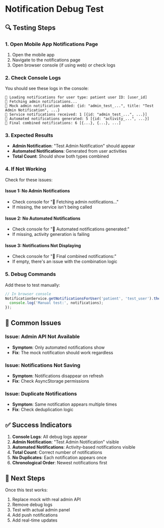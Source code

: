 # Notification Debug Test

## 🔍 **Testing Steps**

### **1. Open Mobile App Notifications Page**
1. Open the mobile app
2. Navigate to the notifications page
3. Open browser console (if using web) or check logs

### **2. Check Console Logs**
You should see these logs in the console:

```
🔔 Loading notifications for user type: patient user ID: [user_id]
🔔 Fetching admin notifications...
🔔 Mock admin notification added: {id: "admin_test_...", title: "Test Admin Notification", ...}
🔔 Service notifications received: 1 [{id: "admin_test_...", ...}]
🔔 Automated notifications generated: 5 [{id: "activity_...", ...}]
🔔 Final combined notifications: 6 [{...}, {...}, ...]
```

### **3. Expected Results**
- **Admin Notification**: "Test Admin Notification" should appear
- **Automated Notifications**: Generated from user activities
- **Total Count**: Should show both types combined

### **4. If Not Working**
Check for these issues:

#### **Issue 1: No Admin Notifications**
- Check console for "🔔 Fetching admin notifications..."
- If missing, the service isn't being called

#### **Issue 2: No Automated Notifications**
- Check console for "🔔 Automated notifications generated:"
- If missing, activity generation is failing

#### **Issue 3: Notifications Not Displaying**
- Check console for "🔔 Final combined notifications:"
- If empty, there's an issue with the combination logic

### **5. Debug Commands**
Add these to test manually:

```javascript
// In browser console
NotificationService.getNotificationsForUser('patient', 'test_user').then(notifications => {
  console.log('Manual test:', notifications);
});
```

## 🐛 **Common Issues**

### **Issue: Admin API Not Available**
- **Symptom**: Only automated notifications show
- **Fix**: The mock notification should work regardless

### **Issue: Notifications Not Saving**
- **Symptom**: Notifications disappear on refresh
- **Fix**: Check AsyncStorage permissions

### **Issue: Duplicate Notifications**
- **Symptom**: Same notification appears multiple times
- **Fix**: Check deduplication logic

## ✅ **Success Indicators**

1. **Console Logs**: All debug logs appear
2. **Admin Notification**: "Test Admin Notification" visible
3. **Automated Notifications**: Activity-based notifications visible
4. **Total Count**: Correct number of notifications
5. **No Duplicates**: Each notification appears once
6. **Chronological Order**: Newest notifications first

## 🔧 **Next Steps**

Once this test works:
1. Replace mock with real admin API
2. Remove debug logs
3. Test with actual admin panel
4. Add push notifications
5. Add real-time updates
